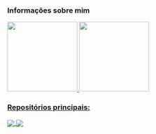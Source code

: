 ### Informações sobre mim

<div>
  <a href="https://github.com/sakikout">
  <img height="160em" src="https://github-readme-stats.vercel.app/api?username=sakikout&show_icons=&theme=shadow_red&include_all_commits=true&count_private=true"/>
  <img height="160em" src="https://github-readme-stats.vercel.app/api/top-langs/?username=sakikout&layout=compact&langs_count=7&theme=shadow_red"/>
</div>

### Repositórios principais:

<a href="https://github.com/sakikout/Portfolio-Angular">
  <img align="center" src="https://github-readme-stats.vercel.app/api/pin/?username=sakikout&repo=Portfolio-Angular&theme=shadow_red"/>
</a>
<a href="https://github.com/sakikout/Polls-to-Graph-Python">
  <img align="center" src="https://github-readme-stats.vercel.app/api/pin/?username=sakikout&repo=Polls-to-Graph-Python&theme=shadow_red"/>
</a>

